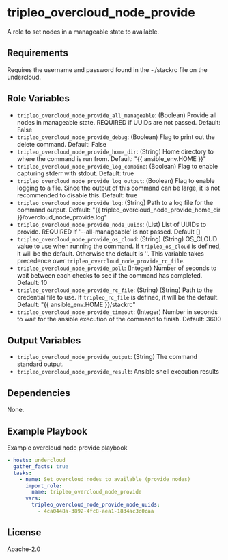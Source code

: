 tripleo_overcloud_node_provide
==============================

A role to set nodes in a manageable state to available.

Requirements
------------

Requires the username and password found in the ~/stackrc file on the undercloud.

Role Variables
--------------

* `tripleo_overcloud_node_provide_all_manageable`: (Boolean) Provide all nodes in manageable state. REQUIRED if UUIDs are not passed. Default: False
* `tripleo_overcloud_node_provide_debug`: (Boolean) Flag to print out the delete command. Default: False
* `tripleo_overcloud_node_provide_home_dir`: (String) Home directory to where the command is run from. Default: "{{ ansible_env.HOME }}"
* `tripleo_overcloud_node_provide_log_combine`: (Boolean) Flag to enable capturing stderr with stdout. Default: true
* `tripleo_overcloud_node_provide_log_output`: (Boolean) Flag to enable logging to a file. Since the output of this command can be large, it is not recommended to disable this. Default: true
* `tripleo_overcloud_node_provide_log`: (String) Path to a log file for the command output. Default: "{{ tripleo_overcloud_node_provide_home_dir }}/overcloud_node_provide.log"
* `tripleo_overcloud_node_provide_node_uuids`: (List) List of  UUIDs to provide. REQUIRED if '--all-manageable' is not passed. Default []
* `tripleo_overcloud_node_provide_os_cloud`: (String) (String) OS_CLOUD value to use when running the command. If `tripleo_os_cloud` is defined, it will be the default. Otherwise the default is ''. This variable takes precedence over `tripleo_overcloud_node_provide_rc_file`.
* `tripleo_overcloud_node_provide_poll`: (Integer) Number of seconds to wait between each checks to see if the command has completed. Default: 10
* `tripleo_overcloud_node_provide_rc_file`: (String) (String) Path to the credential file to use. If `tripleo_rc_file` is defined, it will be the default. Default: "{{ ansible_env.HOME }}/stackrc"
* `tripleo_overcloud_node_provide_timeout`: (Integer) Number in seconds to wait for the ansible execution of the command to finish. Default: 3600

Output Variables
----------------

* `tripleo_overcloud_node_provide_output`: (String) The command standard output.
* `tripleo_overcloud_node_provide_result`: Ansible shell execution results

Dependencies
------------

None.

Example Playbook
----------------

Example overcloud node provide playbook

```yaml
- hosts: undercloud
  gather_facts: true
  tasks:
    - name: Set overcloud nodes to available (provide nodes)
      import_role:
        name: tripleo_overcloud_node_provide
      vars:
        tripleo_overcloud_node_provide_node_uuids:
          - 4ca0448a-3892-4fc8-aea1-1834ac3c0caa
```

License
-------

Apache-2.0
